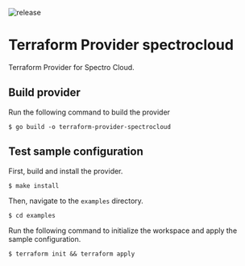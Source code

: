 ![release](https://github.com/spectrocloud/terraform-provider-spectrocloud/workflows/release/badge.svg)

# Terraform Provider spectrocloud

Terraform Provider for Spectro Cloud.


## Build provider

Run the following command to build the provider

```shell
$ go build -o terraform-provider-spectrocloud
```

## Test sample configuration

First, build and install the provider.

```shell
$ make install
```

Then, navigate to the `examples` directory. 

```shell
$ cd examples
```

Run the following command to initialize the workspace and apply the sample configuration.

```shell
$ terraform init && terraform apply
```
